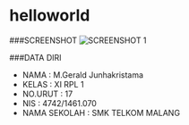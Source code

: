 # helloworld

###SCREENSHOT
![SCREENSHOT 1](https://s30.postimg.org/6qgj3x4ip/image.png)

###DATA DIRI
- NAMA : M.Gerald Junhakristama
- KELAS : XI RPL 1
- NO.URUT : 17
- NIS : 4742/1461.070
- NAMA SEKOLAH : SMK TELKOM MALANG
